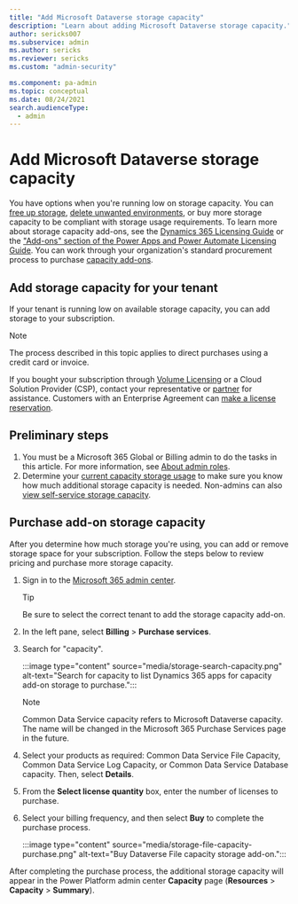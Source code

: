 ```yaml
---
title: "Add Microsoft Dataverse storage capacity"
description: "Learn about adding Microsoft Dataverse storage capacity." 
author: sericks007
ms.subservice: admin
ms.author: sericks
ms.reviewer: sericks
ms.custom: "admin-security"

ms.component: pa-admin
ms.topic: conceptual
ms.date: 08/24/2021
search.audienceType: 
  - admin
---
```

# Add Microsoft Dataverse storage capacity

You have options when you're running low on storage capacity. You can [free up storage](free-storage-space.md), [delete unwanted environments](delete-environment.md), or buy more storage capacity to be compliant with storage usage requirements. To learn more about storage capacity add-ons, see the [Dynamics 365 Licensing Guide](https://go.microsoft.com/fwlink/p/?LinkId=866544) or the ["Add-ons" section of the Power Apps and Power Automate Licensing Guide](https://go.microsoft.com/fwlink/?linkid=2085130). You can work through your organization's standard procurement process to purchase [capacity add-ons](capacity-add-on.md).

## Add storage capacity for your tenant

If your tenant is running low on available storage capacity, you can add storage to your subscription.  

> [!NOTE]
> The process described in this topic applies to direct purchases using a credit card or invoice.
>
>If you bought your subscription through [Volume Licensing](/licensing/) or a Cloud Solution Provider (CSP), contact your representative or [partner](/microsoft-365/commerce/manage-partners?view=o365-worldwide) for assistance. Customers with an Enterprise Agreement can [make a license reservation](/licensing/license-faq).

## Preliminary steps

1. You must be a Microsoft 365 Global or Billing admin to do the tasks in this article. For more information, see [About admin roles](/microsoft-365/admin/add-users/about-admin-roles?view=o365-worldwide).
2. Determine your [current capacity storage usage](capacity-storage.md#verifying-your-microsoft-dataverse-capacity-based-storage-model) to make sure you know how much additional storage capacity is needed. Non-admins can also [view self-service storage capacity](view-self-service-capacity.md).

## Purchase add-on storage capacity

After you determine how much storage you're using, you can add or remove storage space for your subscription. Follow the steps below to review pricing and purchase more storage capacity.

1. Sign in to the [Microsoft 365 admin center](https://admin.microsoft.com/).

   > [!TIP]
   > Be sure to select the correct tenant to add the storage capacity add-on.

2. In the left pane, select **Billing** > **Purchase services**.

3. Search for "capacity".
   
   :::image type="content" source="media/storage-search-capacity.png" alt-text="Search for capacity to list Dynamics 365 apps for capacity add-on storage to purchase.":::

   > [!NOTE]
   > Common Data Service capacity refers to Microsoft Dataverse capacity. The name will be changed in the Microsoft 365 Purchase Services page in the future.

4. Select your products as required: Common Data Service File Capacity, Common Data Service Log Capacity, or Common Data Service Database capacity. Then, select **Details**.

5. From the **Select license quantity** box, enter the number of licenses to purchase.

6. Select your billing frequency, and then select **Buy** to complete the purchase process.

   :::image type="content" source="media/storage-file-capacity-purchase.png" alt-text="Buy Dataverse File capacity storage add-on.":::

After completing the purchase process, the additional storage capacity will appear in the Power Platform admin center **Capacity** page (**Resources** > **Capacity** > **Summary**).
